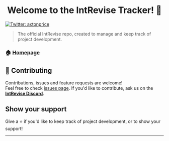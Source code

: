 <h1 align="center">Welcome to the IntRevise Tracker! 👋</h1>
<p>
  <a href="https://twitter.com/axtonprice" target="_blank">
    <img alt="Twitter: axtonprice" src="https://img.shields.io/twitter/follow/axtonprice.svg?style=social" />
  </a>
</p>

> The official IntRevise repo, created to manage and keep track of project development.

### 🏠 [Homepage](https://intrevise.co.uk)

## 🤝 Contributing

Contributions, issues and feature requests are welcome!<br />Feel free to check [issues page](https://github.com/axtonprice/intrevise/issues). If you'd like to contribute, ask us on the **[IntRevise Discord](https://discord.gg/XAaWQ2Et7J )**.

## Show your support

Give a ⭐️ if you'd like to keep track of project development, or to show your support!

***
